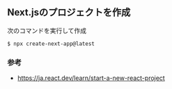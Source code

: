 ## Next.jsのプロジェクトを作成

次のコマンドを実行して作成

```
$ npx create-next-app@latest
```

### 参考

- https://ja.react.dev/learn/start-a-new-react-project
